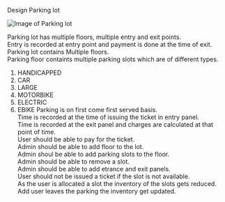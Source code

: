 Design Parking lot

![Image of Parking lot](https://upload.wikimedia.org/wikipedia/commons/thumb/6/63/Subterranean_parking_lot.jpg/2880px-Subterranean_parking_lot.jpg)

Parking lot has multiple floors, multiple entry and exit points.  
Entry is recorded at entry point and payment is done at the time of exit.  
Parking lot contains Multiple floors.  
Parking floor containts multiple parking slots which are of different types.  
1. HANDICAPPED
2. CAR
3. LARGE
4. MOTORBIKE
5. ELECTRIC
6. EBIKE
Parking is on first come first served basis.  
Time is recorded at the time of issuing the ticket in entry panel.  
Time is recorded at the exit panel and charges are calculated at that point of time.  
User should be able to pay for the ticket.  
Admin should be able to add floor to the lot.  
Admin shoul be able to add parking slots to the floor.  
Admin should be able to remove a slot.  
Admin should be able to add etrance and exit panels.  
User should not be issued a ticket if the slot is not available.  
As the user is allocated a slot the inventory of the slots gets reduced.  
Add user leaves the parking the inventory get updated.  
